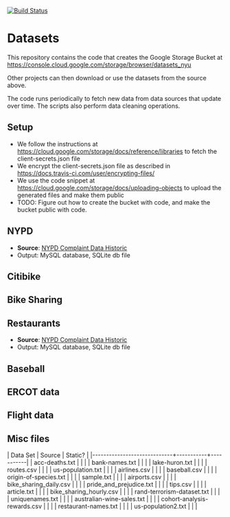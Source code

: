 [![Build Status](https://travis-ci.org/ipeirotis/datasets.svg?branch=master)](https://travis-ci.org/ipeirotis/datasets)

# Datasets

This repository contains the code that creates the Google Storage Bucket at https://console.cloud.google.com/storage/browser/datasets_nyu

Other projects can then download or use the datasets from the source above.

The code runs periodically to fetch new data from data sources that update over time. The scripts also perform data cleaning operations.


## Setup

* We follow the instructions at https://cloud.google.com/storage/docs/reference/libraries to fetch the client-secrets.json file
* We encrypt the client-secrets.json file as described in https://docs.travis-ci.com/user/encrypting-files/
* We use the code snippet at https://cloud.google.com/storage/docs/uploading-objects to upload the generated files and make them public
* TODO: Figure out how to create the bucket with code, and make the bucket public with code.

## NYPD

* **Source**: [NYPD Complaint Data Historic](https://data.cityofnewyork.us/Public-Safety/NYPD-Complaint-Data-Historic/qgea-i56i)
* Output: MySQL database, SQLite db file

## Citibike

## Bike Sharing

## Restaurants 

* **Source**: [NYPD Complaint Data Historic](https://data.cityofnewyork.us/Public-Safety/NYPD-Complaint-Data-Historic/qgea-i56i)
* Output: MySQL database, SQLite db file

## Baseball

## ERCOT data

## Flight data



## Misc files

| Data Set                    | Source    | Static?   |
|-----------------------------+-----------+-----------|
| acc-deaths.txt              |   | |
| bank-names.txt             |   | |
| lake-huron.txt              |   | |
| routes.csv                  |   | |
| us-population.txt           |   | |
| airlines.csv                |   | | 
| baseball.csv                |   | | 
| origin-of-species.txt       |   | | 
| sample.txt                  |   | | 
| airports.csv                |   | | 
| bike_sharing_daily.csv      |   | | 
| pride_and_prejudice.txt     |   | | 
| tips.csv                    |   | | 
| article.txt                 |   | | 
| bike_sharing_hourly.csv     |   | | 
| rand-terrorism-dataset.txt  |   | | 
| uniquenames.txt             |   | | 
| australian-wine-sales.txt   |   | | 
| cohort-analysis-rewards.csv |   | | 
| restaurant-names.txt        |   | | 
| us-population2.txt |   | | 
